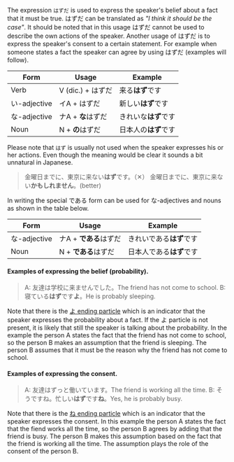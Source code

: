 The expression `はずだ` is used to express the speaker's belief about a fact that it must be true. はずだ can be translated as *"I think it should be the case"*. It should be noted that in this usage はずだ cannot be used to describe the own actions of the speaker.
Another usage of はずだ is to express the speaker's consent to a certain statement. For example when someone states a fact the speaker can agree by using はずだ (examples will follow).

|Form|Usage|Example|
|-|-|-|
|Verb|V (dic.) + はずだ|来る**はず**です|
|い-adjective|イA + はずだ|新しい**はず**です|
|な-adjective|ナA + **な**はずだ|きれいな**はず**です|
|Noun|N + **の**はずだ|日本人の**はず**です|

Please note that `はず` is usually not used when the speaker expresses his or her actions. Even though the meaning would be clear it sounds a bit unnatural in Japanese.
>金曜日までに、東京に来ない**はず**です。（✕）
>金曜日までに、東京に来ない**かもしれません**。(better)

In writing the special である form can be used for な-adjectives and nouns as shown in the table below.

|Form|Usage|Example|
|-|-|-|
|な-adjective|ナA + **である**はずだ|きれいである**はず**です|
|Noun|N + **である**はずだ|日本人である**はず**です|

#### Examples of expressing the belief (probability).
>A: 友達は学校に来ませんでした。The friend has not come to school.
>B: 寝ている**はず**です**よ**。He is probably sleeping.

Note that there is the [よ ending particle](189) which is an indicator that the speaker expresses the probability about a fact. If the よ particle is not present, it is likely that still the speaker is talking about the probability.
In the example the person A states the fact that the friend has not come to school, so the person B makes an assumption that the friend is sleeping. The person B assumes that it must be the reason why the friend has not come to school.

#### Examples of expressing the consent.
>A: 友達はずっと働いています。The friend is working all the time.
>B: そうですね。忙しい**はず**です**ね**。Yes, he is probably busy.

Note that there is the [ね ending particle](188) which is an indicator that the speaker expresses the consent.
In this example the person A states the fact that the fiend works all the time, so the person B agrees by adding that the friend is busy. The person B makes this assumption based on the fact that the friend is working all the time. The assumption plays the role of the consent of the person B.